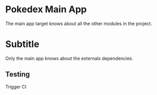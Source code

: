 # Pokedex Main App

The main app target knows about all the other modules in the project. 

# Subtitle

Only the main app knows about the externals dependencies.

## Testing

Trigger CI
 
